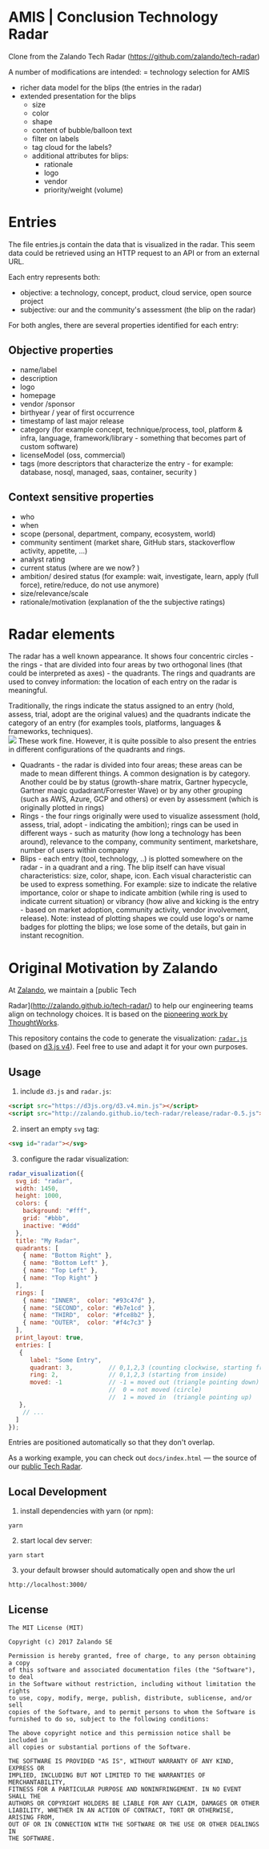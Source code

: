 # AMIS | Conclusion Technology Radar

Clone from the Zalando Tech Radar (https://github.com/zalando/tech-radar)

A number of modifications are intended:
= technology selection for AMIS
- richer data model for the blips (the entries in the radar)
- extended presentation for the blips
  - size
  - color
  - shape
  - content of bubble/balloon text
  - filter on labels
  - tag cloud for the labels?
  - additional attributes for blips: 
    - rationale
    - logo
    - vendor
    - priority/weight (volume)


# Entries
The file entries.js contain the data that is visualized in the radar. This seem data could be retrieved using an HTTP request to an API or from an external URL.

Each entry represents both:
* objective: a technology, concept, product, cloud service, open source project
* subjective: our and the community's assessment (the blip on the radar)

For both angles, there are several properties identified for each entry:

## Objective properties
* name/label
* description
* logo
* homepage
* vendor /sponsor
* birthyear / year of first occurrence
* timestamp of last major release
* category (for example concept, technique/process, tool, platform & infra, language, framework/library - something that becomes part of custom software)
* licenseModel (oss, commercial)
* tags (more descriptors that characterize the entry - for example: database, nosql, managed, saas, container, security )

## Context sensitive properties 
* who
* when
* scope (personal, department, company, ecosystem, world)
* community sentiment (market share, GitHub stars, stackoverflow activity, appetite, ...)
* analyst rating
* current status (where are we now? )
* ambition/ desired status (for example: wait, investigate, learn, apply (full force), retire/reduce, do not use anymore)
* size/relevance/scale 
* rationale/motivation (explanation of the the subjective ratings)

# Radar elements

The radar has a well known appearance. It shows four concentric circles - the rings - that are divided into four areas by two orthogonal lines (that could be interpreted as axes) - the quadrants. The rings and quadrants are used to convey information: the location of each entry on the radar is meaningful.

Traditionally, the rings indicate the status assigned to an entry (hold, assess, trial, adopt are the original values) and the quadrants indicate the category of an entry (for examples tools, platforms, languages & frameworks, techniques).  
![](images/radar-traditional.png)
These work fine. However, it is quite possible to also present the entries in different configurations of the quadrants and rings.

* Quadrants - the radar is divided into four areas; these areas can be made to mean different things. A common designation is by category. Another could be by status (growth-share matrix, Gartner hypecycle, Gartner maqic qudadrant/Forrester Wave) or by any other grouping (such as AWS, Azure, GCP and others) or even by assessment (which is originally plotted in rings) 
* Rings - the four rings originally were used to visualize assessment (hold, assess, trial, adopt - indicating the ambition); rings can be used in different ways - such as maturity (how long a technology has been around), relevance to the company, community sentiment, marketshare, number of users within company
* Blips - each entry (tool, technology, ..) is plotted somewhere on the radar - in a quadrant and a ring. The blip itself can have visual characteristics: size, color, shape, icon. Each visual characteristic can be used to express something. For example: size to indicate the relative importance, color or shape to indicate ambition (while ring is used to indicate current situation) or vibrancy (how alive and kicking is the entry - based on market adoption, community activity, vendor involvement, release). Note: instead of plotting shapes we could use logo's or name badges for plotting the blips; we lose some of the details, but gain in instant recognition.  



# Original Motivation by Zalando

At [Zalando](http://zalando.de), we maintain a [public Tech

Radar](http://zalando.github.io/tech-radar/) to help our engineering teams
align on technology choices. It is based on the [pioneering work
by ThoughtWorks](https://www.thoughtworks.com/radar).

This repository contains the code to generate the visualization:
[`radar.js`](/docs/radar.js) (based on [d3.js v4](https://d3js.org)).
Feel free to use and adapt it for your own purposes.

## Usage

1. include `d3.js` and `radar.js`:

```html
<script src="https://d3js.org/d3.v4.min.js"></script>
<script src="http://zalando.github.io/tech-radar/release/radar-0.5.js"></script>
```

2. insert an empty `svg` tag:

```html
<svg id="radar"></svg>
```

3. configure the radar visualization:

```js
radar_visualization({
  svg_id: "radar",
  width: 1450,
  height: 1000,
  colors: {
    background: "#fff",
    grid: "#bbb",
    inactive: "#ddd"
  },
  title: "My Radar",
  quadrants: [
    { name: "Bottom Right" },
    { name: "Bottom Left" },
    { name: "Top Left" },
    { name: "Top Right" }
  ],
  rings: [
    { name: "INNER",  color: "#93c47d" },
    { name: "SECOND", color: "#b7e1cd" },
    { name: "THIRD",  color: "#fce8b2" },
    { name: "OUTER",  color: "#f4c7c3" }
  ],
  print_layout: true,
  entries: [
   {
      label: "Some Entry",
      quadrant: 3,          // 0,1,2,3 (counting clockwise, starting from bottom right)
      ring: 2,              // 0,1,2,3 (starting from inside)
      moved: -1             // -1 = moved out (triangle pointing down)
                            //  0 = not moved (circle)
                            //  1 = moved in  (triangle pointing up)
   },
    // ...
  ]
});
```

Entries are positioned automatically so that they don't overlap.

As a working example, you can check out `docs/index.html` &mdash; the source of our [public Tech
Radar](http://zalando.github.io/tech-radar/).

## Local Development

1. install dependencies with yarn (or npm):

```
yarn 
```

2. start local dev server:

```
yarn start
```

3. your default browser should automatically open and show the url
 
```
http://localhost:3000/
```

## License

```
The MIT License (MIT)

Copyright (c) 2017 Zalando SE

Permission is hereby granted, free of charge, to any person obtaining a copy
of this software and associated documentation files (the "Software"), to deal
in the Software without restriction, including without limitation the rights
to use, copy, modify, merge, publish, distribute, sublicense, and/or sell
copies of the Software, and to permit persons to whom the Software is
furnished to do so, subject to the following conditions:

The above copyright notice and this permission notice shall be included in
all copies or substantial portions of the Software.

THE SOFTWARE IS PROVIDED "AS IS", WITHOUT WARRANTY OF ANY KIND, EXPRESS OR
IMPLIED, INCLUDING BUT NOT LIMITED TO THE WARRANTIES OF MERCHANTABILITY,
FITNESS FOR A PARTICULAR PURPOSE AND NONINFRINGEMENT. IN NO EVENT SHALL THE
AUTHORS OR COPYRIGHT HOLDERS BE LIABLE FOR ANY CLAIM, DAMAGES OR OTHER
LIABILITY, WHETHER IN AN ACTION OF CONTRACT, TORT OR OTHERWISE, ARISING FROM,
OUT OF OR IN CONNECTION WITH THE SOFTWARE OR THE USE OR OTHER DEALINGS IN
THE SOFTWARE.
```
